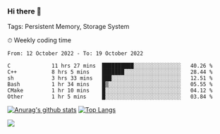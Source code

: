 ### Hi there 👋

Tags: Persistent Memory, Storage System

<!--

[![Anurag's github stats](https://github-readme-stats.vercel.app/api?username=wwyf)](https://github.com/anuraghazra/github-readme-stats)

[![Anurag's github stats](https://github-readme-stats.vercel.app/api?username=wwyf&count_private=true)](https://github.com/anuraghazra/github-readme-stats)


[![Top Langs](https://github-readme-stats.vercel.app/api/top-langs/?username=wwyf&count_private=true&&hide=jupyter%20notebook,html)](https://github.com/anuraghazra/github-readme-stats)



-->


⏱ Weekly coding time

<!--START_SECTION:waka-->

```text
From: 12 October 2022 - To: 19 October 2022

C             11 hrs 27 mins  ██████████░░░░░░░░░░░░░░░   40.26 %
C++           8 hrs 5 mins    ███████░░░░░░░░░░░░░░░░░░   28.44 %
sh            3 hrs 33 mins   ███░░░░░░░░░░░░░░░░░░░░░░   12.51 %
Bash          1 hr 34 mins    █▒░░░░░░░░░░░░░░░░░░░░░░░   05.55 %
CMake         1 hr 10 mins    █░░░░░░░░░░░░░░░░░░░░░░░░   04.12 %
Other         1 hr 5 mins     █░░░░░░░░░░░░░░░░░░░░░░░░   03.84 %
```

<!--END_SECTION:waka-->



[![Anurag's github stats](https://github-readme-stats.vercel.app/api?username=wwyf&count_private=true&show_icons=true&hide_border=true)](https://github.com/anuraghazra/github-readme-stats) [![Top Langs](https://github-readme-stats.vercel.app/api/top-langs/?username=wwyf&count_private=true&hide=jupyter%20notebook,html,OpenEdge%20ABL&langs_count=10&layout=compact&hide_border=true)](https://github.com/anuraghazra/github-readme-stats)

<!--

[![willianrod's wakatime stats](https://github-readme-stats.vercel.app/api/wakatime?username=wwyf)](https://github.com/anuraghazra/github-readme-stats)


-->

![](https://hit.yhype.me/github/profile?user_id=23121291)
